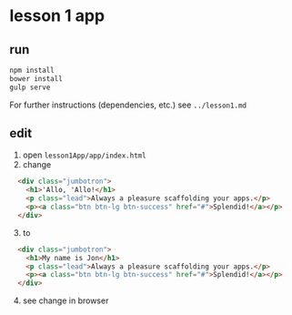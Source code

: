 # lesson 1 app

## run
```sh
npm install
bower install
gulp serve
```
For further instructions (dependencies, etc.) see `../lesson1.md`

## edit

1. open `lesson1App/app/index.html`
2. change
```html
  <div class="jumbotron">
    <h1>'Allo, 'Allo!</h1>
    <p class="lead">Always a pleasure scaffolding your apps.</p>
    <p><a class="btn btn-lg btn-success" href="#">Splendid!</a></p>
  </div>
```
3. to
```html
  <div class="jumbotron">
    <h1>My name is Jon</h1>
    <p class="lead">Always a pleasure scaffolding your apps.</p>
    <p><a class="btn btn-lg btn-success" href="#">Splendid!</a></p>
  </div>
```
4. see change in browser
